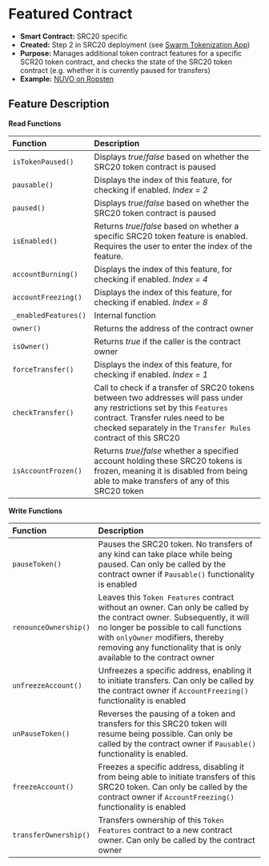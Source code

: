 # Featured Contract

* **Smart Contract:** SRC20 specific
* **Created:** Step 2 in SRC20 deployment \(see [Swarm Tokenization App](https://swarm.app/)\)
* **Purpose:** Manages additional token contract features for a specific SCR20 token contract, and checks the state of the SRC20 token contract \(e.g. whether it is currently paused for transfers\)
* **Example:**  [NUVO on Ropsten](https://ropsten.etherscan.io/address/0x31830850853A9fa8cb7CC7Fbf5bD5f807B8B5B8e#code) 

## Feature Description

**Read Functions**

| Function | Description |
| :--- | :--- |
| `isTokenPaused()` | Displays _true_/_false_ based on whether the SRC20 token contract is paused |
| `pausable()` | Displays the index of this feature, for checking if enabled. _Index = 2_ |
| `paused()` | Displays _true_/_false_ based on whether the SRC20 token contract is paused |
| `isEnabled()` | Returns _true_/_false_ based on whether a specific SRC20 token feature is enabled. Requires the user to enter the index of the feature. |
| `accountBurning()` | Displays the index of this feature, for checking if enabled. _Index = 4_ |
| `accountFreezing()` | Displays the index of this feature, for checking if enabled. _Index = 8_ |
| `_enabledFeatures()` | Internal function |
| `owner()` | Returns the address of the contract owner |
| `isOwner()` | Returns _true_ if the caller is the contract owner |
| `forceTransfer()` | Displays the index of this feature, for checking if enabled. _Index = 1_ |
| `checkTransfer()` | Call to check if a transfer of SRC20 tokens between two addresses will pass under any restrictions set by this `Features` contract. Transfer rules need to be checked separately in the `Transfer Rules` contract of this SRC20 |
| `isAccountFrozen()` | Returns _true_/_false_ whether a specified account holding these SRC20 tokens is frozen, meaning it is disabled from being able to make transfers of any of this SRC20 token |

**Write Functions**

| Function | Description |
| :--- | :--- |
| `pauseToken()` | Pauses the SRC20 token. No transfers of any kind can take place while being paused. Can only be called by the contract owner if `Pausable()` functionality is enabled |
| `renounceOwnership()` | Leaves this `Token Features` contract without an owner. Can only be called by the contract owner. Subsequently, it will no longer be possible to call functions with `onlyOwner` modifiers, thereby removing any functionality that is only available to the contract owner |
| `unfreezeAccount()` | Unfreezes a specific address, enabling it to initiate transfers. Can only be called by the contract owner if `AccountFreezing()` functionality is enabled |
| `unPauseToken()` | Reverses the pausing of a token and transfers for this SRC20 token will resume being possible. Can only be called by the contract owner if `Pausable()` functionality is enabled. |
| `freezeAccount()` | Freezes a specific address, disabling it from being able to initiate transfers of this SRC20 token. Can only be called by the contract owner if `AccountFreezing()` functionality is enabled |
| `transferOwnership()` | Transfers ownership of this `Token Features` contract to a new contract owner. Can only be called by the contract owner |

